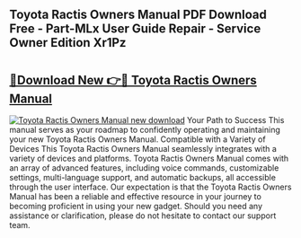 ## Toyota Ractis Owners Manual PDF Download Free - Part-MLx User Guide Repair - Service Owner Edition Xr1Pz

# <h2><a href="http://bc62291.oget.top/?id=Toyota+Ractis+Owners+Manual">🔗Download New 👉🔴 Toyota Ractis Owners Manual</a></h2>

[![Toyota Ractis Owners Manual new download](https://i.imgur.com/5g1atiW.png)](http://bc62291.oget.top/?id=Toyota+Ractis+Owners+Manual)
Your Path to Success This manual serves as your roadmap to confidently operating and maintaining your new Toyota Ractis Owners Manual. Compatible with a Variety of Devices This Toyota Ractis Owners Manual seamlessly integrates with a variety of devices and platforms. Toyota Ractis Owners Manual comes with an array of advanced features, including voice commands, customizable settings, multi-language support, and automatic backups, all accessible through the user interface. Our expectation is that the Toyota Ractis Owners Manual has been a reliable and effective resource in your journey to becoming proficient in using your new gadget. Should you need any assistance or clarification, please do not hesitate to contact our support team.
